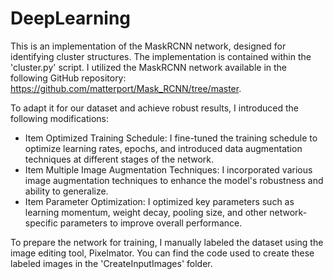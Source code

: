 # DeepLearning
This is an implementation of the MaskRCNN network, designed for identifying cluster structures. The implementation is contained within the 'cluster.py' script. I utilized the MaskRCNN network available in the following GitHub repository: https://github.com/matterport/Mask_RCNN/tree/master.

To adapt it for our dataset and achieve robust results, I introduced the following modifications:

  * Item Optimized Training Schedule: I fine-tuned the training schedule to optimize learning rates, epochs, and introduced data augmentation techniques at different stages of the network.
  * Item Multiple Image Augmentation Techniques: I incorporated various image augmentation techniques to enhance the model's robustness and ability to generalize.
  *  Item Parameter Optimization: I optimized key parameters such as learning momentum, weight decay, pooling size, and other network-specific parameters to improve overall performance.

To prepare the network for training, I manually labeled the dataset using the image editing tool, Pixelmator. You can find the code used to create these labeled images in the 'CreateInputImages' folder.

